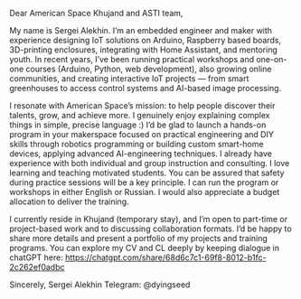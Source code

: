 Dear American Space Khujand and ASTI team,

My name is Sergei Alekhin. I’m an embedded engineer and maker with experience designing IoT solutions on Arduino, Raspberry based boards, 3D-printing enclosures, integrating with Home Assistant, and mentoring youth. In recent years, I’ve been running practical workshops and one-on-one courses (Arduino, Python, web development), also growing online  communities, and creating interactive IoT projects — from smart greenhouses to access control systems and AI-based image processing.

I resonate with American Space’s mission: to help people discover their talents, grow, and achieve more. I genuinely enjoy explaining complex things in simple, precise language :) I’d be glad to launch a hands-on program in your makerspace focused on practical engineering and DIY skills through robotics programming or building custom smart-home devices, applying advanced AI-engineering techniques. I already have experience with both individual and group instruction and consulting. I love learning and teaching motivated students. You can be assured that safety during practice sessions will be a key principle. I can run the program or workshops in either English or Russian. I would also appreciate a budget allocation to deliver the training.

I currently reside in Khujand (temporary stay), and I’m open to part-time or project-based work and to discussing collaboration formats. I’d be happy to share more details and present a portfolio of my projects and training programs. You can explore my CV and CL deeply by keeping dialogue in chatGPT here: https://chatgpt.com/share/68d6c7c1-69f8-8012-b1fc-2c262ef0adbc


Sincerely,
Sergei Alekhin
Telegram: @dyingseed
